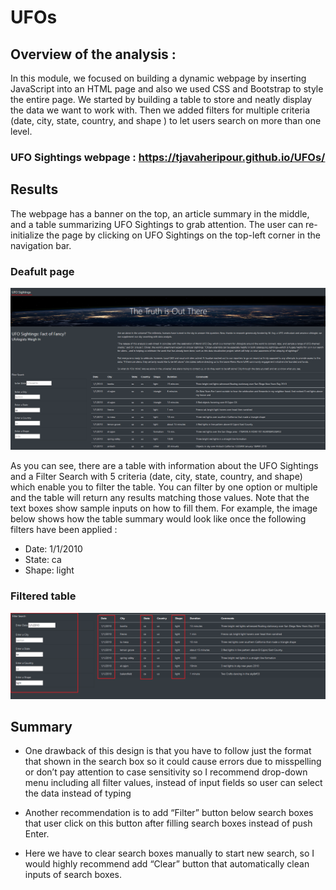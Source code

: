 # UFOs

## Overview of the analysis :

In this module, we focused on building a dynamic webpage by inserting JavaScript into an HTML page and also we used CSS and Bootstrap to style the entire page.
We started by building a table to store and neatly display the data we want to work with. Then we added filters for multiple criteria (date, city, state, country, and shape ) to let users search on more than one level.

### UFO Sightings webpage : https://tjavaheripour.github.io/UFOs/

## Results
The webpage has a banner on the top, an article summary in the middle, and a table summarizing UFO Sightings to grab attention. The user can re-initialize the page by clicking on UFO Sightings on the top-left corner in the navigation bar.

### Deafult page
![Default.PNG](https://github.com/tjavaheripour/UFOs/blob/main/screenshots/Default.PNG)

As you can see, there are a table with information about the UFO Sightings and a Filter Search with 5 criteria (date, city, state, country, and shape) which enable you to filter the table. You can filter by one option or multiple and the table will return any results matching those values.
Note that the text boxes show sample inputs on how to fill them.
For example, the image below shows how the table summary would look like once the following filters have been applied :
- Date: 1/1/2010
- State: ca
- Shape: light 

### Filtered table
![filtered.png](https://github.com/tjavaheripour/UFOs/blob/main/screenshots/filtered.png)

## Summary
- One drawback of this design is that you have to follow just the format that shown in the search box so it could cause errors due to misspelling or don’t pay attention to case sensitivity so I recommend drop-down menu including all filter values, instead of input fields so user can select the data instead of typing

- Another recommendation is to add “Filter” button below search boxes that user click on this button after filling search boxes instead of push Enter.

- Here we have to clear search boxes manually to start new search, so I would highly recommend add “Clear” button that automatically clean inputs of search boxes.
